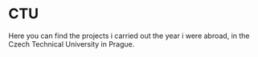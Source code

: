 # CTU
Here you can find the projects i carried out the year i were abroad, in the Czech Technical University in Prague.
